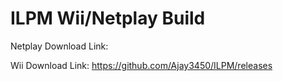 # ILPM Wii/Netplay Build

Netplay Download Link:

Wii Download Link: https://github.com/Ajay3450/ILPM/releases
